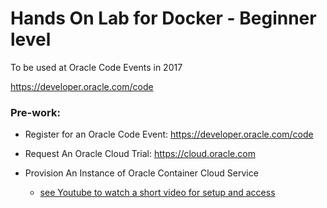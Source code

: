 # Hands On Lab for Docker - Beginner level

To be used at Oracle Code Events in 2017

https://developer.oracle.com/code

### Pre-work:

* Register for an Oracle Code Event: https://developer.oracle.com/code

* Request An Oracle Cloud Trial: https://cloud.oracle.com

* Provision An Instance of Oracle Container Cloud Service

    * [see Youtube to watch a short video for setup and access](https://youtu.be/l3H-oMRcrGo) 

